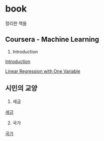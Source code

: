 # book  
정리한 책들  

## Coursera - Machine Learning  

1. Introduction  

[Introduction](https://koojaekwan.github.io/book/ML%20-%20Coursera/Introduction.html)  

[Linear Regression with One Variable](https://koojaekwan.github.io/book/ML%20-%20Coursera/Linear-regression-with-one-variable.html)  

## 시민의 교양  

1. 세금  

[세금](https://koojaekwan.github.io/book/%EC%8B%9C%EB%AF%BC%EC%9D%98%20%EA%B5%90%EC%96%91/%EC%84%B8%EA%B8%88/%EC%8B%9C%EB%AF%BC%EC%9D%98-%EA%B5%90%EC%96%91---%EC%84%B8%EA%B8%88.html)  

2. 국가  

[국가](https://koojaekwan.github.io/book/%EC%8B%9C%EB%AF%BC%EC%9D%98%20%EA%B5%90%EC%96%91/%EA%B5%AD%EA%B0%80/%EC%8B%9C%EB%AF%BC%EC%9D%98-%EA%B5%90%EC%96%91---%EA%B5%AD%EA%B0%80.html)  


